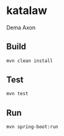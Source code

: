 # katalaw
Dema Axon

## Build
```bash
mvn clean install
```

## Test
```bash
mvn test
```

## Run
```bash
mvn spring-boot:run
```

